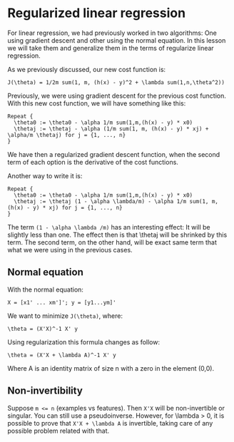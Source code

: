 # Regularized linear regression

For linear regression, we had previously worked in two algorithms: One using gradient descent and other using the normal equation. In this lesson we will take them and generalize them in the terms of regularize linear regression.

As we previously discussed, our new cost function is:

```
J(\theta) = 1/2m sum(1, m, (h(x) - y)^2 + \lambda sum(1,n,\theta^2))
```

Previously, we were using gradient descent for the previous cost function. With this new cost function, we will have something like this:

```
Repeat {
  \theta0 := \theta0 - \alpha 1/m sum(1,m,(h(x) - y) * x0)
  \thetaj := \thetaj - \alpha (1/m sum(1, m, (h(x) - y) * xj) + \alpha/m \thetaj) for j = {1, ..., n}
}
```

We have then a regularized gradient descent function, when the second term of each option is the derivative of the cost functions.

Another way to write it is:

```
Repeat {
  \theta0 := \theta0 - \alpha 1/m sum(1,m,(h(x) - y) * x0)
  \thetaj := \thetaj (1 - \alpha \lambda/m) - \alpha 1/m sum(1, m, (h(x) - y) * xj) for j = {1, ..., n}
}
```

The term `(1 - \alpha \lambda /m)` has an interesting effect: It will be slightly less than one. The effect then is that \thetaj will be shrinked by this term. The second term, on the other hand, will be exact same term that what we were using in the previous cases.

## Normal equation

With the normal equation:

```
X = [x1' ... xm']'; y = [y1...ym]'
```

We want to minimize `J(\theta)`, where:

```
\theta = (X'X)^-1 X' y
```

Using regularization this formula changes as follow:

```
\theta = (X'X + \lambda A)^-1 X' y
```

Where A is an identity matrix of size n with a zero in the element (0,0).

## Non-invertibility

Suppose `m <= n` (examples vs features). Then `X'X` will be non-invertible or singular. You can still use a pseudoinverse. However, for \lambda > 0, it is possible to prove that `X'X + \lambda A` is invertible, taking care of any possible problem related with that.
